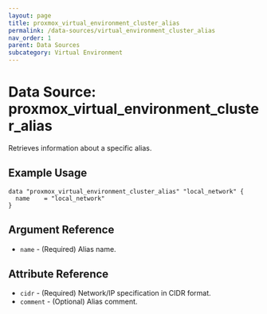 ```yaml
---
layout: page
title: proxmox_virtual_environment_cluster_alias
permalink: /data-sources/virtual_environment_cluster_alias
nav_order: 1
parent: Data Sources
subcategory: Virtual Environment
---
```


# Data Source: proxmox_virtual_environment_cluster_alias

Retrieves information about a specific alias.

## Example Usage

```
data "proxmox_virtual_environment_cluster_alias" "local_network" {
  name    = "local_network"
}
```

## Argument Reference

* `name` - (Required) Alias name.

## Attribute Reference

* `cidr` - (Required) Network/IP specification in CIDR format.
* `comment` - (Optional) Alias comment.
